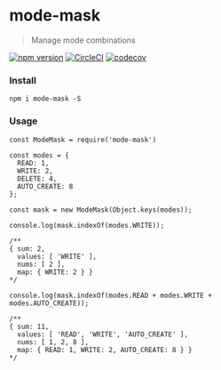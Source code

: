 # mode-mask

> Manage mode combinations


[![npm version](https://badge.fury.io/js/mode-mask.svg)](https://badge.fury.io/js/mode-mask)  [![CircleCI](https://circleci.com/gh/lxghtless/mode-mask/tree/master.svg?style=svg)](https://circleci.com/gh/lxghtless/mode-mask/tree/master)  [![codecov](https://codecov.io/gh/lxghtless/mode-mask/branch/master/graph/badge.svg)](https://codecov.io/gh/lxghtless/mode-mask)


### Install

```
npm i mode-mask -S
```

### Usage

```
const ModeMask = require('mode-mask')

const modes = {
  READ: 1,
  WRITE: 2,
  DELETE: 4,
  AUTO_CREATE: 8
};

const mask = new ModeMask(Object.keys(modes));

console.log(mask.indexOf(modes.WRITE));

/**
{ sum: 2,
  values: [ 'WRITE' ],
  nums: [ 2 ],
  map: { WRITE: 2 } }
*/

console.log(mask.indexOf(modes.READ + modes.WRITE + modes.AUTO_CREATE));

/**
{ sum: 11,
  values: [ 'READ', 'WRITE', 'AUTO_CREATE' ],
  nums: [ 1, 2, 8 ],
  map: { READ: 1, WRITE: 2, AUTO_CREATE: 8 } }
*/
```